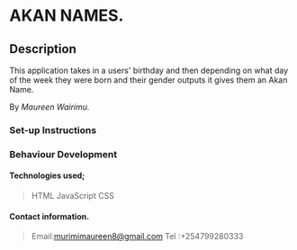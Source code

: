 # AKAN NAMES.

## Description
This application takes in a users' birthday and then depending on what day of the week they were born and their gender outputs it gives them an Akan Name.

By *Maureen Wairimu.*

### Set-up Instructions


### Behaviour Development

#### Technologies used;
> HTML
> JavaScript
> CSS

#### Contact information.
> Email:murimimaureen8@gmail.com
> Tel :+254799280333
